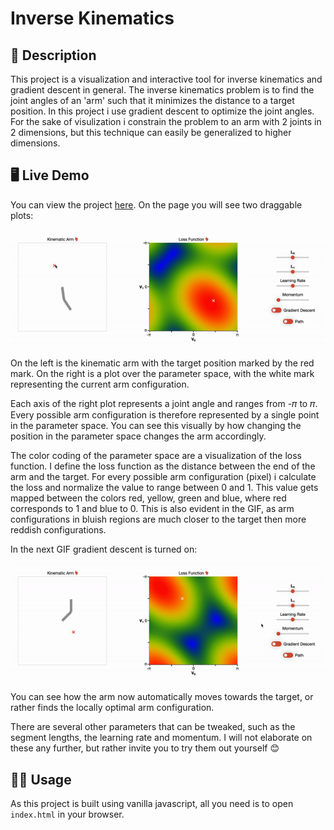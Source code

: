 # Inverse Kinematics

## 📝 Description

This project is a visualization and interactive tool for inverse kinematics and gradient descent in general. The inverse kinematics problem is to find the joint angles of an 'arm' such that it minimizes the distance to a target position. In this project i use gradient descent to optimize the joint angles. For the sake of visulization i constrain the problem to an arm with 2 joints in 2 dimensions, but this technique can easily be generalized to higher dimensions.

## 🖥 Live Demo

You can view the project [here](https://hojmax.github.io/Tetris-Bot/). On the page you will see two draggable plots:

![](images/drag.gif)

 On the left is the kinematic arm with the target position marked by the red mark.
 On the right is a plot over the parameter space, with the white mark representing the current arm configuration.
 
 Each axis of the right plot represents a joint angle and ranges from -𝜋 to 𝜋. Every possible arm configuration is therefore represented by a single point in the parameter space. You can see this visually by how changing the position in the parameter space changes the arm accordingly.
 
 The color coding of the parameter space are a visualization of the loss function. I define the loss function as the distance between the end of the arm and the target. For every possible arm configuration (pixel) i calculate the loss and normalize the value to range between 0 and 1. This value gets mapped between the colors red, yellow, green and blue, where red corresponds to 1 and blue to 0. This is also evident in the GIF, as arm configurations in bluish regions are much closer to the target then more reddish configurations.

In the next GIF gradient descent is turned on:

![](images/gradient.gif)

You can see how the arm now automatically moves towards the target, or rather finds the locally optimal arm configuration. 

There are several other parameters that can be tweaked, such as the segment lengths, the learning rate and momentum. I will not elaborate on these any further, but rather invite you to try them out yourself 😊

## 🏄‍♂️ Usage

As this project is built using vanilla javascript, all you need is to open `index.html` in your browser.
